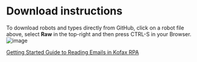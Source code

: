 # Download instructions
To download robots and types directly from GitHub, click on a robot file above, select **Raw** in the top-right and then press CTRL-S in your Browser.  
![image](https://user-images.githubusercontent.com/47416964/99885490-9c2cc280-2c35-11eb-9514-c2131ce3dbab.png)

[Getting Started Guide to Reading Emails in Kofax RPA](https://github.com/KofaxRPA/RPA-11.1/blob/main/Enhanced%20Email%20Integration.md#enhanced-email-integration-in-kofax-rpa-111)
